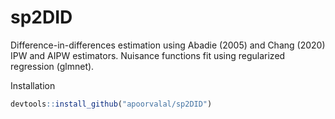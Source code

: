# sp2DID

Difference-in-differences estimation using Abadie (2005) and Chang (2020) IPW and AIPW estimators. Nuisance functions fit using regularized regression (glmnet).

Installation 

```R
devtools::install_github("apoorvalal/sp2DID")
```


